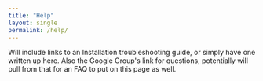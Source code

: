 ```yaml
---
title: "Help"
layout: single
permalink: /help/
---
```


Will include links to an Installation troubleshooting guide, or simply have one written up here. Also the Google Group's link for questions, potentially will pull from that for an FAQ to put on this page as well. 